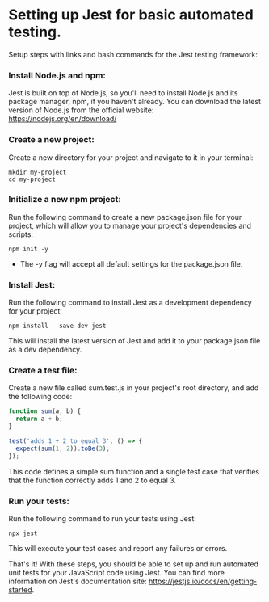 # Setting up Jest for basic automated testing.

Setup steps with links and bash commands for the Jest testing framework:

### Install Node.js and npm: 

Jest is built on top of Node.js, so you'll need to install Node.js and its package manager, npm, if you haven't already. You can download the latest version of Node.js from the official website: https://nodejs.org/en/download/

### Create a new project:

Create a new directory for your project and navigate to it in your terminal:

```
mkdir my-project
cd my-project
```

### Initialize a new npm project:

Run the following command to create a new package.json file for your project, which will allow you to manage your project's dependencies and scripts:

```
npm init -y
```

- The -y flag will accept all default settings for the package.json file.

### Install Jest: 

Run the following command to install Jest as a development dependency for your project:

```
npm install --save-dev jest
```

This will install the latest version of Jest and add it to your package.json file as a dev dependency.

### Create a test file:

Create a new file called sum.test.js in your project's root directory, and add the following code:

```js
function sum(a, b) {
  return a + b;
}

test('adds 1 + 2 to equal 3', () => {
  expect(sum(1, 2)).toBe(3);
});
```

This code defines a simple sum function and a single test case that verifies that the function correctly adds 1 and 2 to equal 3.

### Run your tests:

Run the following command to run your tests using Jest:

```
npx jest
```

This will execute your test cases and report any failures or errors.

That's it! With these steps, you should be able to set up and run automated unit tests for your JavaScript code using Jest. You can find more information on Jest's documentation site: https://jestjs.io/docs/en/getting-started.